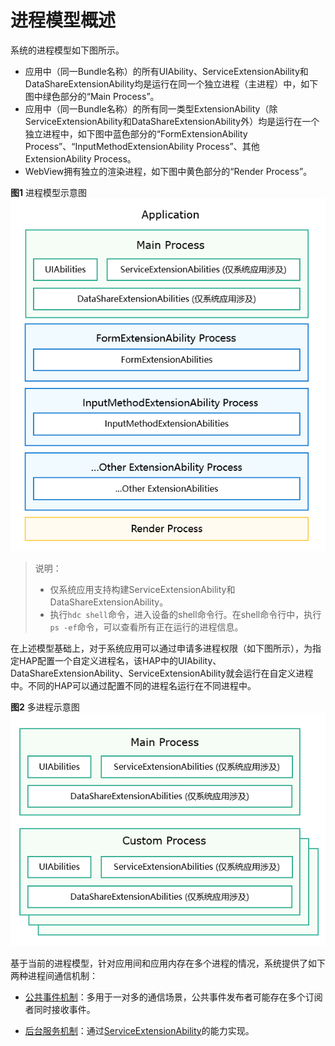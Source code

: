# 进程模型概述


系统的进程模型如下图所示。


- 应用中（同一Bundle名称）的所有UIAbility、ServiceExtensionAbility和DataShareExtensionAbility均是运行在同一个独立进程（主进程）中，如下图中绿色部分的“Main Process”。
- 应用中（同一Bundle名称）的所有同一类型ExtensionAbility（除ServiceExtensionAbility和DataShareExtensionAbility外）均是运行在一个独立进程中，如下图中蓝色部分的“FormExtensionAbility Process”、“InputMethodExtensionAbility Process”、其他ExtensionAbility Process。
- WebView拥有独立的渲染进程，如下图中黄色部分的“Render Process”。


**图1** 进程模型示意图  
![process-model](figures/process-model.png)

> 说明：
>
> - 仅系统应用支持构建ServiceExtensionAbility和DataShareExtensionAbility。
> - 执行`hdc shell`命令，进入设备的shell命令行。在shell命令行中，执行`ps -ef`命令，可以查看所有正在运行的进程信息。

在上述模型基础上，对于系统应用可以通过申请多进程权限（如下图所示），为指定HAP配置一个自定义进程名，该HAP中的UIAbility、DataShareExtensionAbility、ServiceExtensionAbility就会运行在自定义进程中。不同的HAP可以通过配置不同的进程名运行在不同进程中。

**图2** 多进程示意图  
![multi-process](figures/multi-process.png)


基于当前的进程模型，针对应用间和应用内存在多个进程的情况，系统提供了如下两种进程间通信机制：


- [公共事件机制](../basic-services/common-event/common-event-overview.md)：多用于一对多的通信场景，公共事件发布者可能存在多个订阅者同时接收事件。

- [后台服务机制](background-services.md)：通过[ServiceExtensionAbility](serviceextensionability.md)的能力实现。
